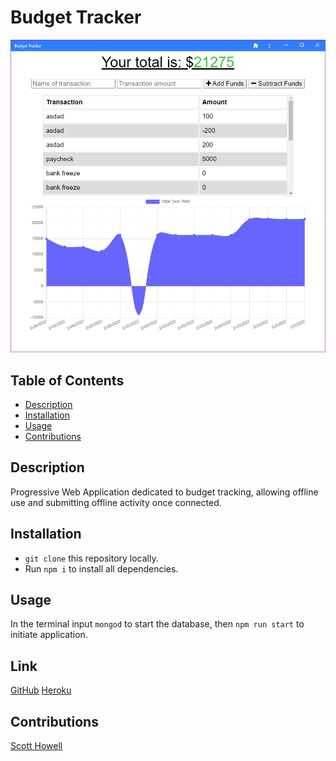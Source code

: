 # Budget Tracker

<img src="./budget-tracker.PNG" style="width: 650px; height: auto" />

## Table of Contents

-   [Description](#description)
-   [Installation](#installation)
-   [Usage](#usage)
-   [Contributions](#contributions)

## Description

Progressive Web Application dedicated to budget tracking, allowing offline use and submitting offline activity once connected.

## Installation

-   `git clone` this repository locally.
-   Run `npm i` to install all dependencies.

## Usage

In the terminal input `mongod` to start the database, then `npm run start` to initiate application.

## Link

[GitHub](https://github.com/CyanideTheJuggla/budget-tracker)
[Heroku](https://dashboard.heroku.com/apps/budget-tracker-module19/logs)

## Contributions

[Scott Howell](https://github.com/cyanidethejuggla)
